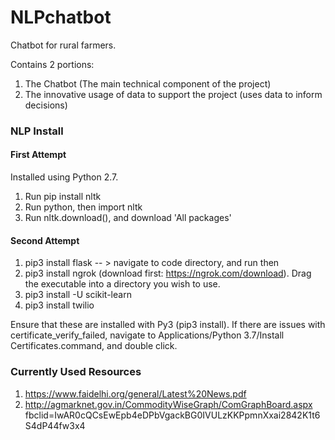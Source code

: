 # NLPchatbot
Chatbot for rural farmers.

Contains 2 portions:
1. The Chatbot (The main technical component of the project)
2. The innovative usage of data to support the project (uses data to inform decisions)

### NLP Install

#### First Attempt
Installed using Python 2.7. 
1. Run pip install nltk
2. Run python, then import nltk
3. Run nltk.download(), and download 'All packages'

#### Second Attempt
1. pip3 install flask -- > navigate to code directory, and run <export FLASK_APP=chatbotSMS.py> then <flask run>  
2. pip3 install ngrok (download first: https://ngrok.com/download). Drag the executable into a directory you wish to use.
3. pip3 install -U scikit-learn
4. pip3 install twilio


Ensure that these are installed with Py3 (pip3 install). If there are issues with certificate_verify_failed, navigate to Applications/Python 3.7/Install Certificates.command, and double click.



### Currently Used Resources
1. https://www.faidelhi.org/general/Latest%20News.pdf
2. http://agmarknet.gov.in/CommodityWiseGraph/ComGraphBoard.aspx fbclid=IwAR0cQCsEwEpb4eDPbVgackBG0IVULzKKPpmnXxai2842K1t6S4dP44fw3x4
